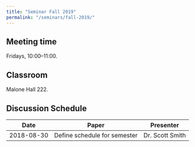 ```yaml
---
title: "Seminar Fall 2019"
permalink: "/seminars/fall-2019/"
---
```


Meeting time
------------

Fridays, 10:00–11:00.

Classroom
---------

Malone Hall 222.

Discussion Schedule
-------------------

| Date       | Paper                        | Presenter       |
| ---------- | ---------------------------- | --------------- |
| 2018-08-30 | Define schedule for semester | Dr. Scott Smith |